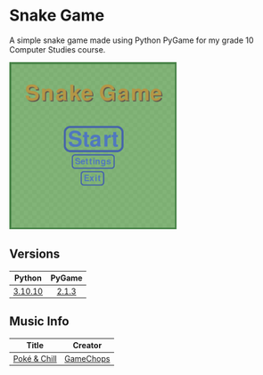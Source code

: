 # Snake Game
A simple snake game made using Python PyGame for my grade 10 Computer Studies course.

<img src="https://github.com/kwiby/Snake-Game/blob/main/Main%20Menu%20Image.png" width="300">

## Versions
| **Python** | **PyGame** |
| - | - |
| <div align="center"> [3.10.10](https://www.python.org/downloads/release/python-31010/) </div> | <div align="center">[2.1.3](https://github.com/pygame/pygame/releases/tag/2.1.3)</div> |
## Music Info
| **Title** | **Creator** |
| - | - |
| <div align="center"> [Poké & Chill](https://www.youtube.com/watch?v=2DVpys50LVE) </div> | <div align="center"> [GameChops](https://gamechops.com/) </div> |
